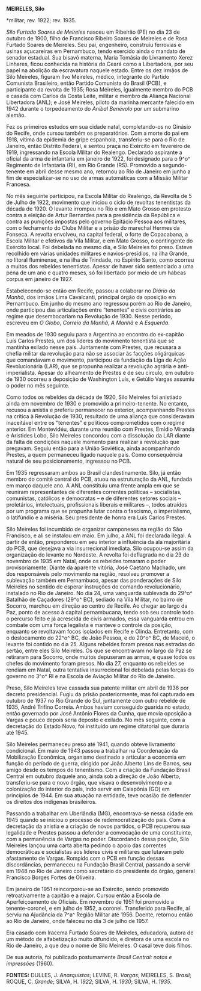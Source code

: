 **MEIRELES, Silo**

\*militar; rev. 1922; rev. 1935.

*Silo Furtado Soares de Meireles* nasceu em Ribeirão (PE) no dia 23 de
outubro de 1900, filho de Francisco Ribeiro Soares de Meireles e de Rosa
Furtado Soares de Meireles. Seu pai, engenheiro, construiu ferrovias e
usinas açucareiras em Pernambuco, tendo exercido ainda o mandato de
senador estadual. Sua bisavó materna, Maria Tomásia do Livramento Xerez
Linhares, ficou conhecida na história do Ceará como a Libertadora, por
seu papel na abolição da escravatura naquele estado. Entre os dez irmãos
de Silo Meireles, figuram Ilvo Meireles, médico, integrante do Partido
Comunista Brasileiro, então Partido Comunista do Brasil (PCB), e
participante da revolta de 1935; Rosa Meireles, igualmente membro do PCB
e casada com Carlos da Costa Leite, militar e membro da Aliança Nacional
Libertadora (ANL); e José Meireles, piloto da marinha mercante falecido
em 1942 durante o torpedeamento do *Aníbal Benévolo* por um submarino
alemão.

Fez os primeiros estudos em sua cidade natal, completando-os no Ginásio
do Recife, onde cursou também os preparatórios. Com a morte do pai em
1918, vítima da epidemia de gripe espanhola, transferiu-se para o Rio de
Janeiro, então Distrito Federal, e sentou praça no Exército em fevereiro
de 1919, ingressando na Escola Militar do Realengo. Declarado aspirante
a oficial da arma de infantaria em janeiro de 1922, foi designado para o
9^o^ Regimento de Infantaria (RI), em Rio Grande (RS). Promovido a
segundo-tenente em abril desse mesmo ano, retornou ao Rio de Janeiro em
junho a fim de especializar-se no uso de armas automáticas com a Missão
Militar Francesa.

No mês seguinte participou, na Escola Militar do Realengo, da Revolta de
5 de Julho de 1922, movimento que iniciou o ciclo de revoltas
tenentistas da década de 1920. O levante irrompeu no Rio e em Mato
Grosso em protesto contra a eleição de Artur Bernardes para a
presidência da República e contra as punições impostas pelo governo
Epitácio Pessoa aos militares, com o fechamento do Clube Militar e a
prisão do marechal Hermes da Fonseca. A revolta envolveu, na capital
federal, o forte de Copacabana, a Escola Militar e efetivos da Vila
Militar, e em Mato Grosso, o contingente do Exército local. Foi debelada
no mesmo dia, e Silo Meireles foi preso. Esteve recolhido em várias
unidades militares e navios-presídios, na ilha Grande, no litoral
fluminense, e na ilha de Trindade, no Espírito Santo, como ocorreu a
muitos dos rebeldes tenentistas. Apesar de haver sido sentenciado a uma
pena de um ano e quatro meses, só foi libertado por meio de um habeas
corpus em janeiro de 1927.

Estabelecendo-se então em Recife, passou a colaborar no *Diário da
Manhã*, dos irmãos Lima Cavalcanti, principal órgão da oposição em
Pernambuco. Em junho do mesmo ano regressou porém ao Rio de Janeiro,
onde participou das articulações entre “tenentes” e civis contrários ao
regime que desembocariam na Revolução de 1930. Nesse período, escreveu
em *O Globo*, *Correio da Manhã*, *A Manhã* e *A Esquerda*.

Em meados de 1930 seguiu para a Argentina ao encontro do ex-capitão Luís
Carlos Prestes, um dos líderes do movimento tenentista que se mantinha
exilado nesse país. Juntamente com Prestes, que recusara a chefia
militar da revolução para não se associar às facções oligárquicas que
comandavam o movimento, participou da fundação da Liga de Ação
Revolucionária (LAR), que se propunha realizar a revolução agrária e
anti-imperialista. Apesar do alheamento de Prestes e de seu círculo, em
outubro de 1930 ocorreu a deposição de Washington Luís, e Getúlio Vargas
assumiu o poder no mês seguinte.

Como todos os rebeldes da década de 1920, Silo Meireles foi anistiado
ainda em novembro de 1930 e promovido a primeiro-tenente. No entanto,
recusou a anistia e preferiu permanecer no exterior, acompanhando
Prestes na crítica à Revolução de 1930, resultado de uma aliança que
consideravam inaceitável entre os “tenentes” e políticos comprometidos
com o regime anterior. Em Montevidéu, durante uma reunião com Prestes,
Emídio Miranda e Aristides Lobo, Silo Meireles concordou com a
dissolução da LAR diante da falta de condições naquele momento para
realizar a revolução que pregavam. Seguiu então para a União Soviética,
ainda acompanhando Prestes, a quem permaneceu ligado naquele país. Como
consequência natural de seu posicionamento, ingressou no PCB.

Em 1935 regressaram ambos ao Brasil clandestinamente. Silo, já então
membro do comitê central do PCB, atuou na estruturação da ANL, fundada
em março daquele ano. A ANL constituiu uma frente ampla em que se
reuniram representantes de diferentes correntes políticas – socialistas,
comunistas, católicos e democratas – e de diferentes setores sociais –
proletários, intelectuais, profissionais liberais e militares –, todos
atraídos por um programa que se propunha lutar contra o fascismo, o
imperialismo, o latifúndio e a miséria. Seu presidente de honra era Luís
Carlos Prestes.

Silo Meireles foi incumbido de organizar camponeses na região do São
Francisco, e ali se instalou em maio. Em julho, a ANL foi declarada
ilegal. A partir de então, preponderou em seu interior a influência da
ala majoritária do PCB, que desejava a via insurrecional imediata. Silo
ocupou-se assim da organização do levante no Nordeste. A revolta foi
deflagrada no dia 23 de novembro de 1935 em Natal, onde os rebeldes
tomaram o poder provisoriamente. Diante da aparente vitória, José
Caetano Machado, um dos responsáveis pelo movimento na região, resolveu
promover a sublevação também em Pernambuco, apesar das ponderações de
Silo Meireles no sentido de esperar instruções do comando
revolucionário, instalado no Rio de Janeiro. No dia 24, uma vanguarda
sublevada do 29^o^ Batalhão de Caçadores (29^o^ BC), sediado na Vila
Militar, no bairro de Socorro, marchou em direção ao centro de Recife.
Ao chegar ao largo da Paz, ponto de acesso à capital pernambucana, tendo
sob seu controle todo o percurso feito e já acrescida de civis armados,
essa vanguarda entrou em combate com uma força legalista e manteve o
controle da posição, enquanto se revoltavam focos isolados em Recife e
Olinda. Entretanto, com o deslocamento do 22^o^ BC, de João Pessoa, e do
20^o^ BC, de Maceió, o levante foi contido no dia 25. Alguns rebeldes
foram presos nas estradas do sertão, entre eles Silo Meireles. Os que se
encontravam no largo da Paz se retiraram para Socorro, onde muitos
depuseram as armas, e quase todos os chefes do movimento foram presos.
No dia 27, enquanto os rebeldes se rendiam em Natal, outra tentativa
insurrecional foi debelada pelas forças do governo no 3^o^ RI e na
Escola de Aviação Militar do Rio de Janeiro.

Preso, Silo Meireles teve cassada sua patente militar em abril de 1936
por decreto presidencial. Fugiu da prisão posteriormente, mas foi
capturado em outubro de 1937 no Rio Grande do Sul, juntamente com outro
rebelde de 1935, André Trifino Correia. Ambos haviam conseguido guarida
no estado, então governado por José Antônio Flores da Cunha, que movia
oposição a Vargas e pouco depois seria deposto e exilado. No mês
seguinte, com a decretação do Estado Novo, foi instituído um regime
ditatorial que duraria até 1945.

Silo Meireles permaneceu preso até 1941, quando obteve livramento
condicional. Em maio de 1943 passou a trabalhar na Coordenação da
Mobilização Econômica, organismo destinado a articular a economia em
função do período de guerra, dirigido por João Alberto Lins de Barros,
seu amigo desde os tempos do tenentismo. Com a criação da Fundação
Brasil Central em outubro daquele ano, ainda sob a direção de João
Alberto, transferiu-se para o novo órgão, que visava o desenvolvimento e
a colonização do interior do país, indo servir em Caiapônia (GO) em
princípios de 1944. Em sua atuação na entidade, teve ocasião de defender
os direitos dos indígenas brasileiros.

Passando a trabalhar em Uberlândia (MG), encontrava-se nessa cidade em
1945 quando se iniciou o processo de redemocratização do país. Com a
decretação da anistia e a criação de novos partidos, o PCB recuperou sua
legalidade e Prestes passou a defender a convocação de uma constituinte,
com a permanência de Vargas no poder. Discordando dessa posição, Silo
Meireles lançou uma carta aberta pedindo o apoio das correntes
democráticas e socialistas aos líderes civis e militares que lutavam
pelo afastamento de Vargas. Rompido com o PCB em função dessas
discordâncias, permaneceu na Fundação Brasil Central, passando a servir
em 1948 no Rio de Janeiro como secretário do presidente do órgão,
general Francisco Borges Fortes de Oliveira.

Em janeiro de 1951 reincorporou-se ao Exército, sendo promovido
retroativamente a capitão e a major. Cursou então a Escola de
Aperfeiçoamento de Oficiais. Em novembro de 1951 foi promovido a
tenente-coronel, e em julho de 1952, a coronel. Transferido para Recife,
aí serviu na Ajudância da 7^a^ Região Militar até 1956. Doente, retornou
então ao Rio de Janeiro, onde faleceu no dia 3 de julho de 1957.

Era casado com Iracema Furtado Soares de Meireles, educadora, autora de
um método de alfabetização muito difundido, e diretora de uma escola no
Rio de Janeiro, a que deu o nome de Silo Meireles. O casal teve dois
filhos.

De sua autoria, foi publicado postumamente *Brasil Central: notas e
impressões* (1960).

**FONTES:** DULLES, J. *Anarquistas*; LEVINE, R. *Vargas*; MEIRELES, S.
*Brasil*; ROQUE, C. *Grande*; SILVA, H. *1922*; SILVA, H. *1930*; SILVA,
H. *1935*.
